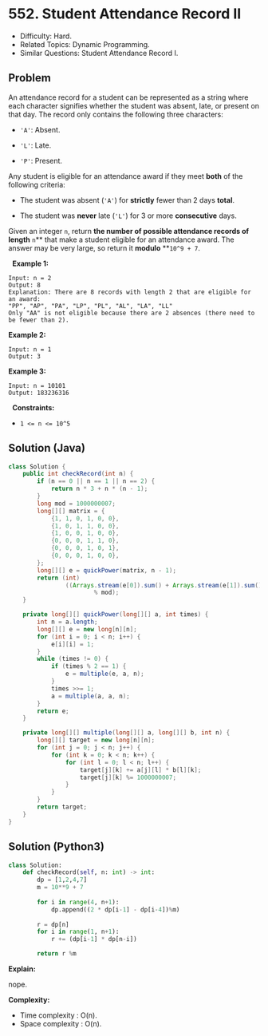 # 552. Student Attendance Record II

- Difficulty: Hard.
- Related Topics: Dynamic Programming.
- Similar Questions: Student Attendance Record I.

## Problem

An attendance record for a student can be represented as a string where each character signifies whether the student was absent, late, or present on that day. The record only contains the following three characters:


	
- ```'A'```: Absent.
	
- ```'L'```: Late.
	
- ```'P'```: Present.


Any student is eligible for an attendance award if they meet **both** of the following criteria:


	
- The student was absent (```'A'```) for **strictly** fewer than 2 days **total**.
	
- The student was **never** late (```'L'```) for 3 or more **consecutive** days.


Given an integer ```n```, return **the **number** of possible attendance records of length** ```n```** that make a student eligible for an attendance award. The answer may be very large, so return it **modulo** **```10^9 + 7```.

 
**Example 1:**

```
Input: n = 2
Output: 8
Explanation: There are 8 records with length 2 that are eligible for an award:
"PP", "AP", "PA", "LP", "PL", "AL", "LA", "LL"
Only "AA" is not eligible because there are 2 absences (there need to be fewer than 2).
```

**Example 2:**

```
Input: n = 1
Output: 3
```

**Example 3:**

```
Input: n = 10101
Output: 183236316
```

 
**Constraints:**


	
- ```1 <= n <= 10^5```

## Solution (Java)
```java
class Solution {
    public int checkRecord(int n) {
        if (n == 0 || n == 1 || n == 2) {
            return n * 3 + n * (n - 1);
        }
        long mod = 1000000007;
        long[][] matrix = {
            {1, 1, 0, 1, 0, 0},
            {1, 0, 1, 1, 0, 0},
            {1, 0, 0, 1, 0, 0},
            {0, 0, 0, 1, 1, 0},
            {0, 0, 0, 1, 0, 1},
            {0, 0, 0, 1, 0, 0},
        };
        long[][] e = quickPower(matrix, n - 1);
        return (int)
                ((Arrays.stream(e[0]).sum() + Arrays.stream(e[1]).sum() + Arrays.stream(e[3]).sum())
                        % mod);
    }

    private long[][] quickPower(long[][] a, int times) {
        int n = a.length;
        long[][] e = new long[n][n];
        for (int i = 0; i < n; i++) {
            e[i][i] = 1;
        }
        while (times != 0) {
            if (times % 2 == 1) {
                e = multiple(e, a, n);
            }
            times >>= 1;
            a = multiple(a, a, n);
        }
        return e;
    }

    private long[][] multiple(long[][] a, long[][] b, int n) {
        long[][] target = new long[n][n];
        for (int j = 0; j < n; j++) {
            for (int k = 0; k < n; k++) {
                for (int l = 0; l < n; l++) {
                    target[j][k] += a[j][l] * b[l][k];
                    target[j][k] %= 1000000007;
                }
            }
        }
        return target;
    }
}
```

## Solution (Python3)

```python
class Solution:
    def checkRecord(self, n: int) -> int:
        dp = [1,2,4,7]
        m = 10**9 + 7
        
        for i in range(4, n+1):
            dp.append((2 * dp[i-1] - dp[i-4])%m)
        
        r = dp[n]
        for i in range(1, n+1):
            r += (dp[i-1] * dp[n-i])

        return r %m
```

**Explain:**

nope.

**Complexity:**

* Time complexity : O(n).
* Space complexity : O(n).
